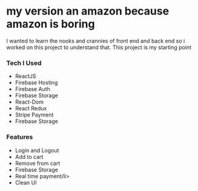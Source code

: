 <h1> my version an amazon because amazon is boring </h1>
<p> I wanted to learn the nooks and crannies of front end and back end so i worked on this project to understand that. This project is my starting point </p>


<h3>Tech I Used</h3>
<ul>
  <li>ReactJS</li>
  <li>Firebase Hosting</li>
  <li>Firebase Auth</li>
  <li>Firebase Storage</li>
  <li>React-Dom</li>
  <li>React Redux</li>
  <li>Stripe Payment</li>
  <li>Firebase Storage</li>
</ul>


<h3>Features</h3>

<ul>
  <li>Login and Logout</li>
  <li>Add to cart</li>
  <li>Remove from cart</li>
  <li>Firebase Storage</li>
  <li>Real time payment/li>
  <li>Clean UI</li>
</ul> 


